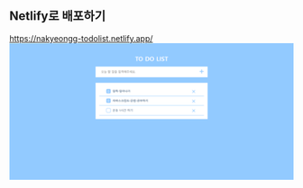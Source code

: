 ## Netlify로 배포하기
<a href="https://nakyeongg-todolist.netlify.app/">https://nakyeongg-todolist.netlify.app/</a>
<img src="image.png">